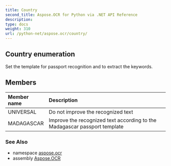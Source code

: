 ```yaml
---
title: Country
second_title: Aspose.OCR for Python via .NET API Reference
description: 
type: docs
weight: 310
url: /python-net/aspose.ocr/country/
---
```


## Country enumeration

Set the template for passport recognition and to extract the keywords.<br/>

## Members
| Member name | Description |
| :- | :- |
|UNIVERSAL|Do not improve the recognized text|
|MADAGASCAR|Improve the recognized text according to the Madagascar passport template|

### See Also

* namespace [aspose.ocr](/ocr/python-net/aspose.ocr/)
* assembly [Aspose.OCR](/ocr/python-net/)

